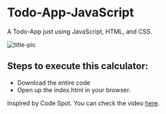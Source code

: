 # Todo-App-JavaScript

 A Todo-App just using JavaScript, HTML, and CSS. 
 
 ![title-pic](https://github.com/saha0073/Todo-App-JavaScript/blob/main/todo-app-UI.PNG)
 
 
## Steps to execute this calculator:
- Download the entire code 
- Open up the index.html in your browser.

Inspired by Code Spot. You can check the video [here](https://www.youtube.com/watch?v=Gp2bUX7_WIg&t=480s&ab_channel=TrueCoder).
